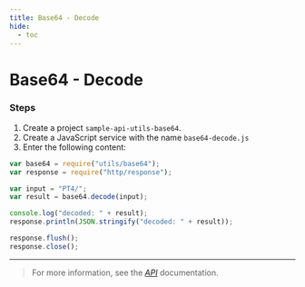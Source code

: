 ```yaml
---
title: Base64 - Decode
hide:
  - toc
---
```


# Base64 - Decode

### Steps

1. Create a project `sample-api-utils-base64`.
2. Create a JavaScript service with the name `base64-decode.js`
3. Enter the following content:

```javascript
var base64 = require("utils/base64");
var response = require("http/response");

var input = "PT4/";
var result = base64.decode(input);

console.log("decoded: " + result);
response.println(JSON.stringify("decoded: " + result));

response.flush();
response.close();
```

---

> For more information, see the _[API](https://www.dirigible.io/api/utils/base64/)_ documentation.
